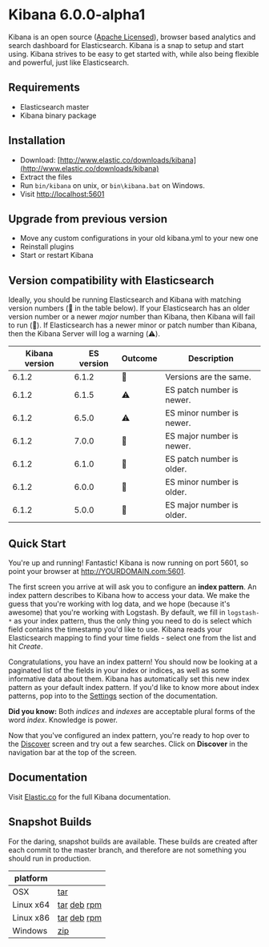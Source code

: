 # Kibana 6.0.0-alpha1

Kibana is an open source ([Apache Licensed](https://github.com/elastic/kibana/blob/master/LICENSE.md)), browser based analytics and search dashboard for Elasticsearch. Kibana is a snap to setup and start using. Kibana strives to be easy to get started with, while also being flexible and powerful, just like Elasticsearch.

## Requirements

- Elasticsearch master
- Kibana binary package

## Installation

* Download: [http://www.elastic.co/downloads/kibana](http://www.elastic.co/downloads/kibana)
* Extract the files
* Run `bin/kibana` on unix, or `bin\kibana.bat` on Windows.
* Visit [http://localhost:5601](http://localhost:5601)

## Upgrade from previous version

* Move any custom configurations in your old kibana.yml to your new one
* Reinstall plugins
* Start or restart Kibana

## Version compatibility with Elasticsearch

Ideally, you should be running Elasticsearch and Kibana with matching version numbers (💚 in the table below). If your Elasticsearch has an older version number or a newer _major_ number than Kibana, then Kibana will fail to run (🚫). If Elasticsearch has a newer minor or patch number than Kibana, then the Kibana Server will log a warning (⚠️).

| Kibana version | ES version | Outcome | Description |
| -------------- | ---------- | ------- | ----------- |
| 6.1.2          | 6.1.2      | 💚      | Versions are the same. |
| 6.1.2          | 6.1.5      | ⚠️      | ES patch number is newer. |
| 6.1.2          | 6.5.0      | ⚠️      | ES minor number is newer. |
| 6.1.2          | 7.0.0      | 🚫      | ES major number is newer. |
| 6.1.2          | 6.1.0      | 🚫      | ES patch number is older. |
| 6.1.2          | 6.0.0      | 🚫      | ES minor number is older. |
| 6.1.2          | 5.0.0      | 🚫      | ES major number is older. |

## Quick Start

You're up and running! Fantastic! Kibana is now running on port 5601, so point your browser at http://YOURDOMAIN.com:5601.

The first screen you arrive at will ask you to configure an **index pattern**. An index pattern describes to Kibana how to access your data. We make the guess that you're working with log data, and we hope (because it's awesome) that you're working with Logstash. By default, we fill in `logstash-*` as your index pattern, thus the only thing you need to do is select which field contains the timestamp you'd like to use. Kibana reads your Elasticsearch mapping to find your time fields - select one from the list and hit *Create*.

Congratulations, you have an index pattern! You should now be looking at a paginated list of the fields in your index or indices, as well as some informative data about them. Kibana has automatically set this new index pattern as your default index pattern. If you'd like to know more about index patterns, pop into to the [Settings](#settings) section of the documentation.

**Did you know:** Both *indices* and *indexes* are acceptable plural forms of the word *index*. Knowledge is power.

Now that you've configured an index pattern, you're ready to hop over to the [Discover](#discover) screen and try out a few searches. Click on **Discover** in the navigation bar at the top of the screen.

## Documentation

Visit [Elastic.co](http://www.elastic.co/guide/en/kibana/current/index.html) for the full Kibana documentation.

## Snapshot Builds

For the daring, snapshot builds are available. These builds are created after each commit to the master branch, and therefore are not something you should run in production.

| platform |  |
| --- | --- |
| OSX | [tar](http://download.elastic.co/kibana/kibana-snapshot/kibana-6.0.0-alpha1-SNAPSHOT-darwin-x86_64.tar.gz) |
| Linux x64 | [tar](http://download.elastic.co/kibana/kibana-snapshot/kibana-6.0.0-alpha1-SNAPSHOT-linux-x86_64.tar.gz) [deb](https://download.elastic.co/kibana/kibana-snapshot/kibana-6.0.0-alpha1-SNAPSHOT-amd64.deb) [rpm](https://download.elastic.co/kibana/kibana-snapshot/kibana-6.0.0-alpha1-SNAPSHOT-x86_64.rpm) |
| Linux x86 | [tar](http://download.elastic.co/kibana/kibana-snapshot/kibana-6.0.0-alpha1-SNAPSHOT-linux-x86.tar.gz) [deb](https://download.elastic.co/kibana/kibana-snapshot/kibana-6.0.0-alpha1-SNAPSHOT-i386.deb) [rpm](https://download.elastic.co/kibana/kibana-snapshot/kibana-6.0.0-alpha1-SNAPSHOT-i686.rpm) |
| Windows | [zip](http://download.elastic.co/kibana/kibana-snapshot/kibana-6.0.0-alpha1-SNAPSHOT-windows-x86.zip) |
